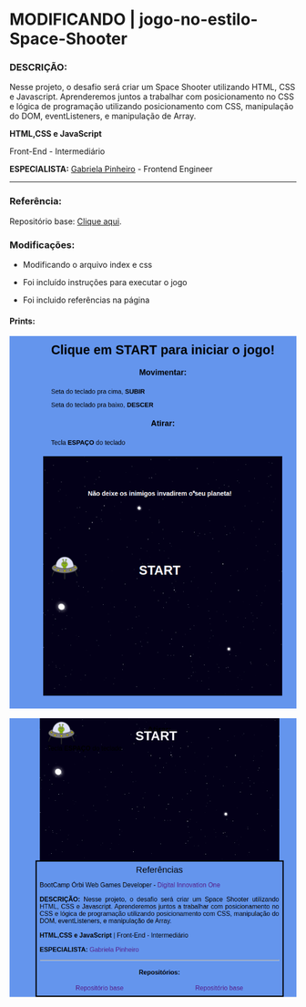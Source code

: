 # MODIFICANDO | jogo-no-estilo-Space-Shooter

### DESCRIÇÃO:

Nesse projeto, o desafio será criar um Space Shooter utilizando HTML, CSS e Javascript. Aprenderemos juntos a trabalhar com posicionamento no CSS e lógica de programação utilizando posicionamento com CSS, manipulação do DOM, eventListeners, e manipulação de Array.  

**HTML,CSS e JavaScript**

Front-End   - Intermediário

**ESPECIALISTA:** [Gabriela Pinheiro](https://github.com/SpruceGabriela) - Frontend Engineer
______________
### Referência:

Repositório base: [Clique aqui](https://github.com/TiagoMerc/Criando-seu-jogo-no-estilo-Space-Shooter.git).

### Modificações:

- Modificando o arquivo index e css

- Foi incluído instruções para executar o jogo

- Foi incluido referências na página  

#### Prints:
![Print, Modificação index](/img/print.png)

![Print, Criação das referências](/img/print1.png)

